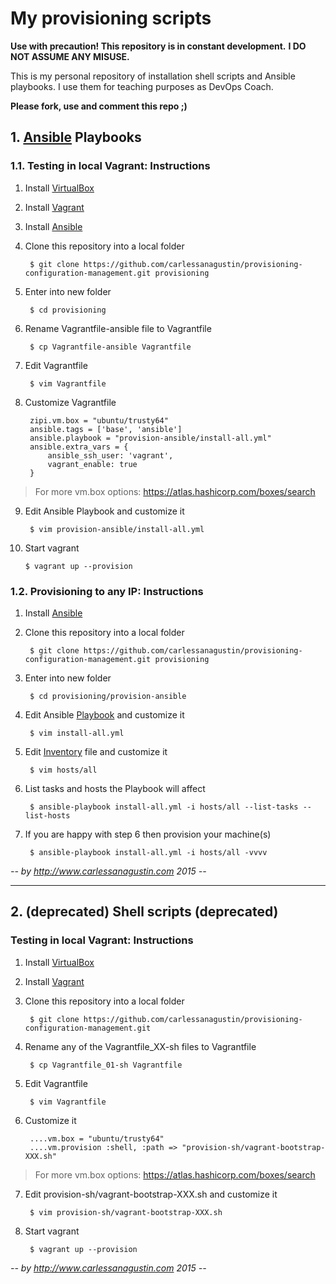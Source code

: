 # My provisioning scripts

**Use with precaution! This repository is in constant development.**
**I DO NOT ASSUME ANY MISUSE.**

This is my personal repository of installation shell scripts and Ansible playbooks. I use them for teaching purposes as DevOps Coach.

**Please fork, use and comment this repo ;)**

## 1. [Ansible](http://www.ansible.com/) Playbooks

### 1.1. Testing in local Vagrant: Instructions

1. Install [VirtualBox](https://www.virtualbox.org/)
2. Install [Vagrant](https://www.vagrantup.com/)
3. Install [Ansible](http://docs.ansible.com/ansible/intro_installation.html)
4. Clone this repository into a local folder

    	$ git clone https://github.com/carlessanagustin/provisioning-configuration-management.git provisioning

5. Enter into new folder

    	$ cd provisioning
    
6. Rename Vagrantfile-ansible file to Vagrantfile

		$ cp Vagrantfile-ansible Vagrantfile
    
7. Edit Vagrantfile

		$ vim Vagrantfile
    
8. Customize Vagrantfile

        zipi.vm.box = "ubuntu/trusty64"
        ansible.tags = ['base', 'ansible']
        ansible.playbook = "provision-ansible/install-all.yml"
        ansible.extra_vars = {
            ansible_ssh_user: 'vagrant',
            vagrant_enable: true
        }

> For more vm.box options: https://atlas.hashicorp.com/boxes/search

9. Edit Ansible Playbook and customize it

        $ vim provision-ansible/install-all.yml

10. Start vagrant

        $ vagrant up --provision

### 1.2. Provisioning to any IP: Instructions

1. Install [Ansible](http://docs.ansible.com/ansible/intro_installation.html)
2. Clone this repository into a local folder

    	$ git clone https://github.com/carlessanagustin/provisioning-configuration-management.git provisioning

3. Enter into new folder

    	$ cd provisioning/provision-ansible
    
4. Edit Ansible [Playbook](http://docs.ansible.com/ansible/playbooks.html) and customize it

        $ vim install-all.yml

5. Edit [Inventory](http://docs.ansible.com/ansible/intro_inventory.html) file and customize it

        $ vim hosts/all
        
6. List tasks and hosts the Playbook will affect

        $ ansible-playbook install-all.yml -i hosts/all --list-tasks --list-hosts

7. If you are happy with step 6 then provision your machine(s)

        $ ansible-playbook install-all.yml -i hosts/all -vvvv

*--  by http://www.carlessanagustin.com 2015 --*

---

## 2. (deprecated) Shell scripts (deprecated)

### Testing in local Vagrant: Instructions

1. Install [VirtualBox](https://www.virtualbox.org/)
2. Install [Vagrant](https://www.vagrantup.com/)
3. Clone this repository into a local folder

    	$ git clone https://github.com/carlessanagustin/provisioning-configuration-management.git
    
4. Rename any of the Vagrantfile_XX-sh files to Vagrantfile

		$ cp Vagrantfile_01-sh Vagrantfile
    
5. Edit Vagrantfile

		$ vim Vagrantfile
    
6. Customize it

        ....vm.box = "ubuntu/trusty64"
        ....vm.provision :shell, :path => "provision-sh/vagrant-bootstrap-XXX.sh"

> For more vm.box options: https://atlas.hashicorp.com/boxes/search

7. Edit provision-sh/vagrant-bootstrap-XXX.sh and customize it

        $ vim provision-sh/vagrant-bootstrap-XXX.sh

8. Start vagrant

        $ vagrant up --provision

*--  by http://www.carlessanagustin.com 2015 --*
